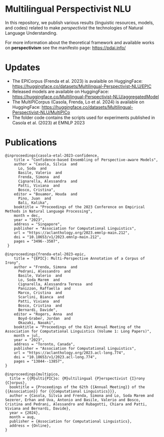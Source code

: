 # Multilingual Perspectivist NLU

In this repository, we publish various results (linguistic resources, models, and codes) related to make _perspectivist_ the technologies of Natural Language Understanding.

For more information about the theoretical framework and available works on **perspectivism** see the manifesto page: https://pdai.info/ 

# Updates
- The EPICorpus (Frenda et al. 2023) is avalaible on HuggingFace: https://huggingface.co/datasets/Multilingual-Perspectivist-NLU/EPIC 
- Released models are available on HuggingFace: https://huggingface.co/Multilingual-Perspectivist-NLU/aggregatedModel 
- The MultiPICorpus (Casola, Frenda, Lo et al. 2024) is available on HuggingFace: https://huggingface.co/datasets/Multilingual-Perspectivist-NLU/MultiPICo
- The folder code contains the scripts used for experiments published in Casola et al. (2023) at EMNLP 2023

# Publications
```
@inproceedings{casola-etal-2023-confidence,
    title = "Confidence-based Ensembling of Perspective-aware Models",
    author = "Casola, Silvia  and
      Lo, Soda  and
      Basile, Valerio  and
      Frenda, Simona  and
      Cignarella, Alessandra  and
      Patti, Viviana  and
      Bosco, Cristina",
    editor = "Bouamor, Houda  and
      Pino, Juan  and
      Bali, Kalika",
    booktitle = "Proceedings of the 2023 Conference on Empirical Methods in Natural Language Processing",
    month = dec,
    year = "2023",
    address = "Singapore",
    publisher = "Association for Computational Linguistics",
    url = "https://aclanthology.org/2023.emnlp-main.212",
    doi = "10.18653/v1/2023.emnlp-main.212",
    pages = "3496--3507",
 }

@inproceedings{frenda-etal-2023-epic,
    title = "{EPIC}: Multi-Perspective Annotation of a Corpus of Irony",
    author = "Frenda, Simona  and
      Pedrani, Alessandro  and
      Basile, Valerio  and
      Lo, Soda Marem  and
      Cignarella, Alessandra Teresa  and
      Panizzon, Raffaella  and
      Marco, Cristina  and
      Scarlini, Bianca  and
      Patti, Viviana  and
      Bosco, Cristina  and
      Bernardi, Davide",
    editor = "Rogers, Anna  and
      Boyd-Graber, Jordan  and
      Okazaki, Naoaki",
    booktitle = "Proceedings of the 61st Annual Meeting of the Association for Computational Linguistics (Volume 1: Long Papers)",
    month = jul,
    year = "2023",
    address = "Toronto, Canada",
    publisher = "Association for Computational Linguistics",
    url = "https://aclanthology.org/2023.acl-long.774",
    doi = "10.18653/v1/2023.acl-long.774",
    pages = "13844--13857",
}

@inproceedings{multipico,
  title = {{M}ulti{PIC}o: {M}ultilingual {P}erspectivist {I}rony {C}orpus},
  booktitle = {Proceedings of the 62th {{Annual Meeting}} of the {{Association}} for {{Computational Linguistics}}},
  author = {Casola, Silvia and Frenda, Simona and Lo, Soda Marem and Sezerer, Erhan and Uva, Antonio and Basile, Valerio and Bosco, Cristina and Pedrani, Alessandro and Rubagotti, Chiara and Patti, Viviana and Bernardi, Davide},
  year = {2024},
  month = aug,
  publisher = {Association for Computational Linguistics},
  address = {Online},
}
```

